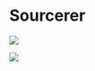 # Sourcerer

![](https://thumbs.gfycat.com/ElaborateGeneralGlobefish-size_restricted.gif)

![](https://i.imgur.com/eU0zewX.png)
